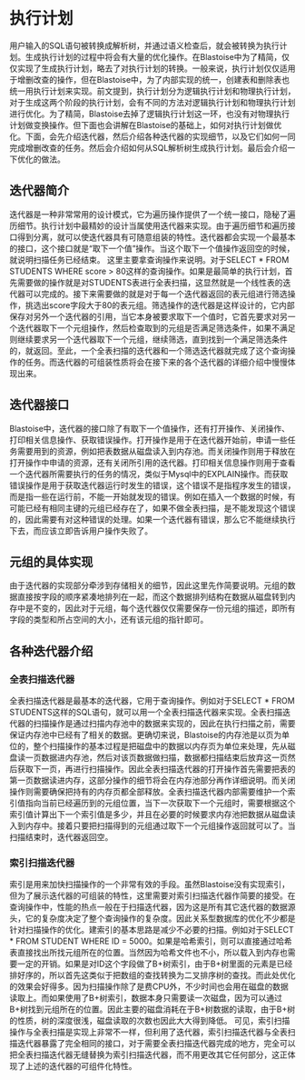 # 执行计划
用户输入的SQL语句被转换成解析树，并通过语义检查后，就会被转换为执行计划。生成执行计划的过程中将会有大量的优化操作。在Blastoise中为了精简，仅仅实现了生成执行计划，略去了对执行计划的转换。一般来说，执行计划仅仅适用于增删改查的操作，但在Blastoise中，为了内部实现的统一，创建表和删除表也统一用执行计划来实现。前文提到，执行计划分为逻辑执行计划和物理执行计划，对于生成这两个阶段的执行计划，会有不同的方法对逻辑执行计划和物理执行计划进行优化。为了精简，Blastoise去掉了逻辑执行计划这一环，也没有对物理执行计划做变换操作。但下面也会讲解在Blastoise的基础上，如何对执行计划做优化。下面，会先介绍迭代器，然后介绍各种迭代器的实现细节，以及它们如何一同完成增删改查的任务。然后会介绍如何从SQL解析树生成执行计划。最后会介绍一下优化的做法。

## 迭代器简介
迭代器是一种非常常用的设计模式，它为遍历操作提供了一个统一接口，隐秘了遍历细节。执行计划中最精妙的设计当属使用迭代器来实现。由于遍历细节和遍历接口得到分离，就可以使迭代器具有可随意组装的特性。迭代器都会实现一个最基本的接口，这个接口就是“取下一个值”操作。当这个取下一个值操作返回空的时候，就说明扫描任务已经结束。
这里主要拿查询操作来说明。对于SELECT * FROM STUDENTS WHERE score > 80这样的查询操作。如果是最简单的执行计划，首先需要做的操作就是对STUDENTS表进行全表扫描，这显然就是一个线性表的迭代器可以完成的。接下来需要做的就是对于每一个迭代器返回的表元组进行筛选操作，挑选出score字段大于80的表元组。筛选操作的迭代器是这样设计的，它内部保存对另外一个迭代器的引用，当它本身被要求取下一个值时，它首先要求对另一个迭代器取下一个元组操作，然后检查取到的元组是否满足筛选条件，如果不满足则继续要求另一个迭代器取下一个元组，继续筛选，直到找到一个满足筛选条件的，就返回。至此，一个全表扫描的迭代器和一个筛选迭代器就完成了这个查询操作的任务。而迭代器的可组装性质将会在接下来的各个迭代器的详细介绍中慢慢体现出来。

## 迭代器接口
Blastoise中，迭代器的接口除了有取下一个值操作，还有打开操作、关闭操作、打印相关信息操作、获取错误操作。打开操作是用于在迭代器开始前，申请一些任务需要用到的资源，例如把表数据从磁盘读入到内存池。而关闭操作则用于释放在打开操作中申请的资源，还有关闭所引用的迭代器。打印相关信息操作则用于查看一个迭代器所需要执行的任务的情况，类似于Mysql中的EXPLAIN操作。而获取错误操作是用于获取迭代器运行时发生的错误，这个错误不是指程序发生的错误，而是指一些在运行前，不能一开始就发现的错误。例如在插入一个数据的时候，有可能已经有相同主键的元组已经存在了，如果不做全表扫描，是不能发现这个错误的，因此需要有对这种错误的处理。如果一个迭代器有错误，那么它不能继续执行下去，而应该立即告诉用户操作失败了。

## 元组的具体实现
由于迭代器的实现部分牵涉到存储相关的细节，因此这里先作简要说明。元组的数据直接按字段的顺序紧凑地排列在一起，而这个数据排列结构在数据从磁盘转到内存中是不变的，因此对于元组，每个迭代器仅仅需要保存一份元组的描述，即所有字段的类型和所占空间的大小，还有该元组的指针即可。

## 各种迭代器介绍
### 全表扫描迭代器
全表扫描迭代器是最基本的迭代器，它用于查询操作。例如对于SELECT * FROM STUDENTS这样的SQL语句，就可以用一个全表扫描迭代器来实现。全表扫描迭代器的扫描操作是通过扫描内存池中的数据来实现的，因此在执行扫描之前，需要保证内存池中已经有了相关的数据。更确切来说，Blastoise的内存池是以页为单位的，整个扫描操作的基本过程是把磁盘中的数据以内存页为单位来处理，先从磁盘读一页数据进内存池，然后对该页数据做扫描，数据都扫描结束后放弃这一页然后获取下一页，再进行扫描操作。因此全表扫描迭代器的打开操作首先需要把表的第一页数据读进内存，这部分操作的细节将会在内存池部分再作详细说明。而关闭操作则需要确保把持有的内存页都全部释放。全表扫描迭代器内部需要维护一个索引值指向当前已经遍历到的元组位置，当下一次获取下一个元组时，需要根据这个索引值计算出下一个索引值是多少，并且在必要的时候要求内存池把数据从磁盘读入到内存中。接着只要把扫描得到的元组通过取下一个元组操作返回就可以了。当扫描结束时，迭代器返回空。
### 索引扫描迭代器
索引是用来加快扫描操作的一个非常有效的手段。虽然Blastoise没有实现索引，但为了展示迭代器的可组装的特性，这里需要对索引扫描迭代器作简要的接受。在查询操作中，性能的热点一般在于扫描迭代器，因为这是所有其它迭代器的数据源头，它的复杂度决定了整个查询操作的复杂度。因此关系型数据库的优化不少都是针对扫描操作的优化。建索引的基本思路是减少不必要的扫描。例如对于SELECT * FROM STUDENT WHERE ID = 5000。如果是哈希索引，则可以直接通过哈希表直接找出所找元组所在的位置。当然因为哈希文件也不小，所以载入到内存也需要一定的开销。如果是对ID这个字段做了B+树索引，由于B+树里面的元素是已经排好序的，所以首先这类似于把数组的查找转换为二叉排序树的查找。而此处优化的效果会好得多。因为扫描操作除了是费CPU外，不少时间也会用在磁盘的数据读取上。而如果使用了B+树索引，数据本身只需要读一次磁盘，因为可以通过B+树找到元组所在的位置。因此主要的磁盘消耗在于B+树数据的读取，由于B+树的性质，树的深度很浅，磁盘读取的次数也因此大大得到降低。
可见，索引扫描操作与全表扫描是实现上非常不一样，但利用了迭代器，索引扫描迭代器与全表扫描迭代器暴露了完全相同的接口，对于需要全表扫描迭代器完成的地方，完全可以把全表扫描迭代器无缝替换为索引扫描迭代器，而不用更改其它任何部分，这正体现了上述的迭代器的可组件化特性。
